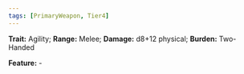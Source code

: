 ```yaml
---
tags: [PrimaryWeapon, Tier4]
---
```

**Trait:** Agility; **Range:** Melee; **Damage:** d8+12 physical; **Burden:** Two-Handed

**Feature:** -
